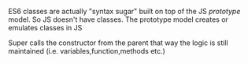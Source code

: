 ES6 classes are actually "syntax sugar" built on top of the JS _prototype_ model. So JS doesn't have classes. The prototype model creates or emulates classes in JS  
  
Super calls the constructor from the parent that way the logic is still maintained (i.e. variables,function,methods etc.)